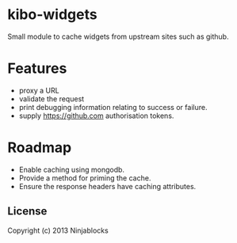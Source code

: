 # kibo-widgets

Small module to cache widgets from upstream sites such as github.

# Features

* proxy a URL
* validate the request
* print debugging information relating to success or failure.
* supply https://github.com authorisation tokens.

# Roadmap

* Enable caching using mongodb.
* Provide a method for priming the cache.
* Ensure the response headers have caching attributes.

## License
Copyright (c) 2013 Ninjablocks